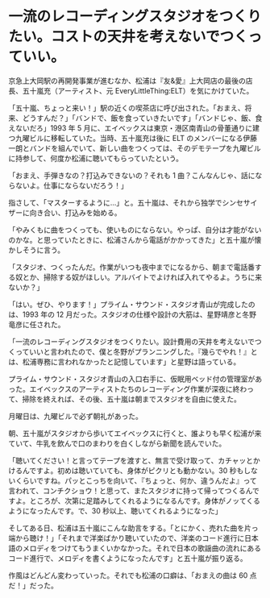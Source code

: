 # 一流のレコーディングスタジオをつくりたい。コストの天井を考えないでつくっていい。

京急上大岡駅の再開発事業が進むなか、松浦は『友&愛』上大岡店の最後の店長、五十嵐充（アーティスト、元 EveryLittleThing:ELT）を気にかけていた。

「五十嵐、ちょっと来い！」駅の近くの喫茶店に呼び出された。「おまえ、将来、どうすんだ？」「バンドで、飯を食っていきたいです」「バンドじゃ、飯、食えないだろ」1993 年 5 月に、エイベックスは東京・港区南青山の骨董通りに建つ九曜ビルに移転していた。当時、五十嵐充は後に ELT のメンバーになる伊藤一朗とバンドを組んでいて、新しい曲をつくっては、そのデモテープを九曜ビルに持参して、何度か松浦に聴いてもらっていたという。

「おまえ、手弾きなの？打込みできないの？それも 1 曲？こんなんじゃ、話にならないよ。仕事にならないだろう！」

指さして、「マスターするように...」と。五十嵐は、それから独学でシンセサイザーに向き合い、打込みを始める。

「やみくもに曲をつくっても、使いものにならない。やっぱ、自分は才能がないのかな。と思っていたときに、松浦さんから電話がかかってきた」と五十嵐が懐かしそうに言う。

「スタジオ、つくったんだ。作業がいつも夜中までになるから、朝まで電話番する奴とか、掃除する奴がほしい。アルバイトでよければ入れてやるよ。うちに来ないか？」

「はい。ぜひ、やります！」プライム・サウンド・スタジオ青山が完成したのは、1993 年の 12 月だった。スタジオの仕様や設計の大筋は、星野靖彦と冬野竜彦に任された。

「一流のレコーディングスタジオをつくりたい。設計費用の天井を考えないでつくっていいと言われたので、僕と冬野がプランニングした。『幾らでやれ！』とは、松浦専務に言われなかったと記憶しています」と星野は語っている。

プライム・サウンド・スタジオ青山の入口右手に、仮眠用ベッド付の管理室があった。エイベックスのアーティストたちのレコーディング作業が深夜に終わって、掃除を終えれば、その後、五十嵐は朝までスタジオを自由に使えた。

月曜日は、九曜ビルで必ず朝礼があった。

朝、五十嵐がスタジオから歩いてエイベックスに行くと、誰よりも早く松浦が来ていて、牛乳を飲んで口のまわりを白くしながら新聞を読んでいた。

「聴いてください！と言ってテープを渡すと、無言で受け取って、カチャッとかけるんですよ。初めは聴いていても、身体がピクリとも動かない。30 秒もしないくらいですね。パッとこっちを向いて、『ちょっと、何か、違うんだよ』って言われて、コンチクショウ！と思って、またスタジオに持って帰ってつくるんですよ。ところが、次第に足踏みしてくれるようになるんです。身体がノッてくるようになったんです。で、30 秒以上、聴いてくれるようになった」

そしてある日、松浦は五十嵐にこんな助言をする。「とにかく、売れた曲を片っ端から聴け！」「それまで洋楽ばかり聴いていたので、洋楽のコード進行に日本語のメロディをつけてもうまくいかなかった。それで日本の歌謡曲の流れにあるコード進行で、メロディを書くようになったんです」と五十嵐が振り返る。

作風はどんどん変わっていった。それでも松浦の口癖は、「おまえの曲は 60 点だ！」だった。
